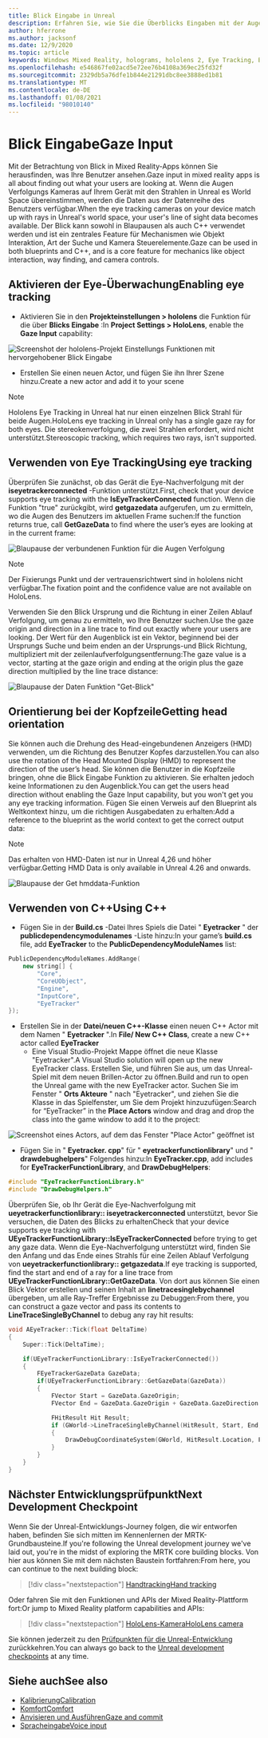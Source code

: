 ```yaml
---
title: Blick Eingabe in Unreal
description: Erfahren Sie, wie Sie die Überblicks Eingaben mit der Augen Verfolgung und der Kopf Richtung für hololens-apps in Unreal einrichten und verwenden.
author: hferrone
ms.author: jacksonf
ms.date: 12/9/2020
ms.topic: article
keywords: Windows Mixed Reality, holograms, hololens 2, Eye Tracking, Blick Eingaben, Head-eingebundene Anzeige, Unreal Engine, Mixed Reality-Headset, Windows Mixed Reality-Headset, Virtual Reality-Headset
ms.openlocfilehash: e546867fe02acd5e72ee76b4108a369ec25fd32f
ms.sourcegitcommit: 2329db5a76dfe1b844e21291dbc8ee3888ed1b81
ms.translationtype: MT
ms.contentlocale: de-DE
ms.lasthandoff: 01/08/2021
ms.locfileid: "98010140"
---
```

# <a name="gaze-input"></a><span data-ttu-id="901a5-104">Blick Eingabe</span><span class="sxs-lookup"><span data-stu-id="901a5-104">Gaze Input</span></span>

<span data-ttu-id="901a5-105">Mit der Betrachtung von Blick in Mixed Reality-Apps können Sie herausfinden, was Ihre Benutzer ansehen.</span><span class="sxs-lookup"><span data-stu-id="901a5-105">Gaze input in mixed reality apps is all about finding out what your users are looking at.</span></span> <span data-ttu-id="901a5-106">Wenn die Augen Verfolgungs Kameras auf Ihrem Gerät mit den Strahlen in Unreal es World Space übereinstimmen, werden die Daten aus der Datenreihe des Benutzers verfügbar.</span><span class="sxs-lookup"><span data-stu-id="901a5-106">When the eye tracking cameras on your device match up with rays in Unreal's world space, your user's line of sight data becomes available.</span></span> <span data-ttu-id="901a5-107">Der Blick kann sowohl in Blaupausen als auch C++ verwendet werden und ist ein zentrales Feature für Mechanismen wie Objekt Interaktion, Art der Suche und Kamera Steuerelemente.</span><span class="sxs-lookup"><span data-stu-id="901a5-107">Gaze can be used in both blueprints and C++, and is a core feature for mechanics like object interaction, way finding, and camera controls.</span></span>

## <a name="enabling-eye-tracking"></a><span data-ttu-id="901a5-108">Aktivieren der Eye-Überwachung</span><span class="sxs-lookup"><span data-stu-id="901a5-108">Enabling eye tracking</span></span>

- <span data-ttu-id="901a5-109">Aktivieren Sie in den **Projekteinstellungen > hololens** die Funktion für die über **Blicks Eingabe** :</span><span class="sxs-lookup"><span data-stu-id="901a5-109">In **Project Settings > HoloLens**, enable the **Gaze Input** capability:</span></span>

![Screenshot der hololens-Projekt Einstellungs Funktionen mit hervorgehobener Blick Eingabe](images/unreal-gaze-img-01.png)

- <span data-ttu-id="901a5-111">Erstellen Sie einen neuen Actor, und fügen Sie ihn Ihrer Szene hinzu.</span><span class="sxs-lookup"><span data-stu-id="901a5-111">Create a new actor and add it to your scene</span></span>

> [!NOTE]
> <span data-ttu-id="901a5-112">Hololens Eye Tracking in Unreal hat nur einen einzelnen Blick Strahl für beide Augen.</span><span class="sxs-lookup"><span data-stu-id="901a5-112">HoloLens eye tracking in Unreal only has a single gaze ray for both eyes.</span></span> <span data-ttu-id="901a5-113">Die stereokenverfolgung, die zwei Strahlen erfordert, wird nicht unterstützt.</span><span class="sxs-lookup"><span data-stu-id="901a5-113">Stereoscopic tracking, which requires two rays, isn't supported.</span></span>

## <a name="using-eye-tracking"></a><span data-ttu-id="901a5-114">Verwenden von Eye Tracking</span><span class="sxs-lookup"><span data-stu-id="901a5-114">Using eye tracking</span></span>

<span data-ttu-id="901a5-115">Überprüfen Sie zunächst, ob das Gerät die Eye-Nachverfolgung mit der **iseyetrackerconnected** -Funktion unterstützt.</span><span class="sxs-lookup"><span data-stu-id="901a5-115">First, check that your device supports eye tracking with the **IsEyeTrackerConnected** function.</span></span>  <span data-ttu-id="901a5-116">Wenn die Funktion "true" zurückgibt, wird **getgazedata** aufgerufen, um zu ermitteln, wo die Augen des Benutzers im aktuellen Frame suchen:</span><span class="sxs-lookup"><span data-stu-id="901a5-116">If the function returns true, call **GetGazeData** to find where the user’s eyes are looking at in the current frame:</span></span>

![Blaupause der verbundenen Funktion für die Augen Verfolgung](images/unreal-gaze-img-02.png)

> [!NOTE]
> <span data-ttu-id="901a5-118">Der Fixierungs Punkt und der vertrauensrichtwert sind in hololens nicht verfügbar.</span><span class="sxs-lookup"><span data-stu-id="901a5-118">The fixation point and the confidence value are not available on HoloLens.</span></span>

<span data-ttu-id="901a5-119">Verwenden Sie den Blick Ursprung und die Richtung in einer Zeilen Ablauf Verfolgung, um genau zu ermitteln, wo Ihre Benutzer suchen.</span><span class="sxs-lookup"><span data-stu-id="901a5-119">Use the gaze origin and direction in a line trace to find out exactly where your users are looking.</span></span>  <span data-ttu-id="901a5-120">Der Wert für den Augenblick ist ein Vektor, beginnend bei der Ursprungs Suche und beim enden an der Ursprungs-und Blick Richtung, multipliziert mit der zeilenlaufverfolgungsentfernung:</span><span class="sxs-lookup"><span data-stu-id="901a5-120">The gaze value is a vector, starting at the gaze origin and ending at the origin plus the gaze direction multiplied by the line trace distance:</span></span>

![Blaupause der Daten Funktion "Get-Blick"](images/unreal-gaze-img-03.png)

## <a name="getting-head-orientation"></a><span data-ttu-id="901a5-122">Orientierung bei der Kopfzeile</span><span class="sxs-lookup"><span data-stu-id="901a5-122">Getting head orientation</span></span>

<span data-ttu-id="901a5-123">Sie können auch die Drehung des Head-eingebundenen Anzeigers (HMD) verwenden, um die Richtung des Benutzer Kopfes darzustellen.</span><span class="sxs-lookup"><span data-stu-id="901a5-123">You can also use the rotation of the Head Mounted Display (HMD) to represent the direction of the user’s head.</span></span> <span data-ttu-id="901a5-124">Sie können die Benutzer in die Kopfzeile bringen, ohne die Blick Eingabe Funktion zu aktivieren. Sie erhalten jedoch keine Informationen zu den Augenblick.</span><span class="sxs-lookup"><span data-stu-id="901a5-124">You can get the users head direction without enabling the Gaze Input capability, but you won't get you any eye tracking information.</span></span>  <span data-ttu-id="901a5-125">Fügen Sie einen Verweis auf den Blueprint als Weltkontext hinzu, um die richtigen Ausgabedaten zu erhalten:</span><span class="sxs-lookup"><span data-stu-id="901a5-125">Add a reference to the blueprint as the world context to get the correct output data:</span></span>

> [!NOTE]
> <span data-ttu-id="901a5-126">Das erhalten von HMD-Daten ist nur in Unreal 4,26 und höher verfügbar.</span><span class="sxs-lookup"><span data-stu-id="901a5-126">Getting HMD Data is only available in Unreal 4.26 and onwards.</span></span>

![Blaupause der Get hmddata-Funktion](images/unreal-gaze-img-04.png)

## <a name="using-c"></a><span data-ttu-id="901a5-128">Verwenden von C++</span><span class="sxs-lookup"><span data-stu-id="901a5-128">Using C++</span></span>

- <span data-ttu-id="901a5-129">Fügen Sie in der **Build.cs** -Datei Ihres Spiels die Datei " **Eyetracker** " der **publicdependencymodulenames** -Liste hinzu:</span><span class="sxs-lookup"><span data-stu-id="901a5-129">In your game’s **build.cs** file, add **EyeTracker** to the **PublicDependencyModuleNames** list:</span></span>

```cpp
PublicDependencyModuleNames.AddRange(
    new string[] {
        "Core",
        "CoreUObject",
        "Engine",
        "InputCore",
        "EyeTracker"
});
```

- <span data-ttu-id="901a5-130">Erstellen Sie in der **Datei/neuen C++-Klasse** einen neuen C++ Actor mit dem Namen " **Eyetracker** ".</span><span class="sxs-lookup"><span data-stu-id="901a5-130">In **File/ New C++ Class**, create a new C++ actor called **EyeTracker**</span></span>
    - <span data-ttu-id="901a5-131">Eine Visual Studio-Projekt Mappe öffnet die neue Klasse "Eyetracker".</span><span class="sxs-lookup"><span data-stu-id="901a5-131">A Visual Studio solution will open up the new EyeTracker class.</span></span> <span data-ttu-id="901a5-132">Erstellen Sie, und führen Sie aus, um das Unreal-Spiel mit dem neuen Brillen-Actor zu öffnen.</span><span class="sxs-lookup"><span data-stu-id="901a5-132">Build and run to open the Unreal game with the new EyeTracker actor.</span></span>  <span data-ttu-id="901a5-133">Suchen Sie im Fenster " **Orts Akteure** " nach "Eyetracker", und ziehen Sie die Klasse in das Spielfenster, um Sie dem Projekt hinzuzufügen:</span><span class="sxs-lookup"><span data-stu-id="901a5-133">Search for “EyeTracker” in the **Place Actors** window and drag and drop the class into the game window to add it to the project:</span></span>

![Screenshot eines Actors, auf dem das Fenster "Place Actor" geöffnet ist](images/unreal-gaze-img-06.png)

- <span data-ttu-id="901a5-135">Fügen Sie in " **Eyetracker. cpp**" für " **eyetrackerfunctionlibrary**" und " **drawdebughelpers**" Folgendes hinzu:</span><span class="sxs-lookup"><span data-stu-id="901a5-135">In **EyeTracker.cpp**, add includes for **EyeTrackerFunctionLibrary**, and **DrawDebugHelpers**:</span></span>

```cpp
#include "EyeTrackerFunctionLibrary.h"
#include "DrawDebugHelpers.h"
```

<span data-ttu-id="901a5-136">Überprüfen Sie, ob Ihr Gerät die Eye-Nachverfolgung mit **ueyetrackerfunctionlibrary:: iseyetrackerconnected** unterstützt, bevor Sie versuchen, die Daten des Blicks zu erhalten</span><span class="sxs-lookup"><span data-stu-id="901a5-136">Check that your device supports eye tracking with **UEyeTrackerFunctionLibrary::IsEyeTrackerConnected** before trying to get any gaze data.</span></span>  <span data-ttu-id="901a5-137">Wenn die Eye-Nachverfolgung unterstützt wird, finden Sie den Anfang und das Ende eines Strahls für eine Zeilen Ablauf Verfolgung von **ueyetrackerfunctionlibrary:: getgazedata**.</span><span class="sxs-lookup"><span data-stu-id="901a5-137">If eye tracking is supported, find the start and end of a ray for a line trace from **UEyeTrackerFunctionLibrary::GetGazeData**.</span></span> <span data-ttu-id="901a5-138">Von dort aus können Sie einen Blick Vektor erstellen und seinen Inhalt an **linetracesinglebychannel** übergeben, um alle Ray-Treffer Ergebnisse zu Debuggen:</span><span class="sxs-lookup"><span data-stu-id="901a5-138">From there, you can construct a gaze vector and pass its contents to **LineTraceSingleByChannel** to debug any ray hit results:</span></span>

```cpp
void AEyeTracker::Tick(float DeltaTime)
{
    Super::Tick(DeltaTime);

    if(UEyeTrackerFunctionLibrary::IsEyeTrackerConnected())
    {
        FEyeTrackerGazeData GazeData;
        if(UEyeTrackerFunctionLibrary::GetGazeData(GazeData))
        {
            FVector Start = GazeData.GazeOrigin;
            FVector End = GazeData.GazeOrigin + GazeData.GazeDirection * 100;

            FHitResult Hit Result;
            if (GWorld->LineTraceSingleByChannel(HitResult, Start, End, ECollisionChannel::ECC_Visiblity))
            {
                DrawDebugCoordinateSystem(GWorld, HitResult.Location, FQuat::Identity.Rotator(), 10);
            }
        }
    }
}
```

## <a name="next-development-checkpoint"></a><span data-ttu-id="901a5-139">Nächster Entwicklungsprüfpunkt</span><span class="sxs-lookup"><span data-stu-id="901a5-139">Next Development Checkpoint</span></span>

<span data-ttu-id="901a5-140">Wenn Sie der Unreal-Entwicklungs-Journey folgen, die wir entworfen haben, befinden Sie sich mitten im Kennenlernen der MRTK-Grundbausteine.</span><span class="sxs-lookup"><span data-stu-id="901a5-140">If you're following the Unreal development journey we've laid out, you're in the midst of exploring the MRTK core building blocks.</span></span> <span data-ttu-id="901a5-141">Von hier aus können Sie mit dem nächsten Baustein fortfahren:</span><span class="sxs-lookup"><span data-stu-id="901a5-141">From here, you can continue to the next building block:</span></span>

> [!div class="nextstepaction"]
> [<span data-ttu-id="901a5-142">Handtracking</span><span class="sxs-lookup"><span data-stu-id="901a5-142">Hand tracking</span></span>](unreal-hand-tracking.md)

<span data-ttu-id="901a5-143">Oder fahren Sie mit den Funktionen und APIs der Mixed Reality-Plattform fort:</span><span class="sxs-lookup"><span data-stu-id="901a5-143">Or jump to Mixed Reality platform capabilities and APIs:</span></span>

> [!div class="nextstepaction"]
> [<span data-ttu-id="901a5-144">HoloLens-Kamera</span><span class="sxs-lookup"><span data-stu-id="901a5-144">HoloLens camera</span></span>](unreal-hololens-camera.md)

<span data-ttu-id="901a5-145">Sie können jederzeit zu den [Prüfpunkten für die Unreal-Entwicklung](unreal-development-overview.md#2-core-building-blocks) zurückkehren.</span><span class="sxs-lookup"><span data-stu-id="901a5-145">You can always go back to the [Unreal development checkpoints](unreal-development-overview.md#2-core-building-blocks) at any time.</span></span>

## <a name="see-also"></a><span data-ttu-id="901a5-146">Siehe auch</span><span class="sxs-lookup"><span data-stu-id="901a5-146">See also</span></span>
* [<span data-ttu-id="901a5-147">Kalibrierung</span><span class="sxs-lookup"><span data-stu-id="901a5-147">Calibration</span></span>](../../calibration.md)
* [<span data-ttu-id="901a5-148">Komfort</span><span class="sxs-lookup"><span data-stu-id="901a5-148">Comfort</span></span>](../../design/comfort.md)
* [<span data-ttu-id="901a5-149">Anvisieren und Ausführen</span><span class="sxs-lookup"><span data-stu-id="901a5-149">Gaze and commit</span></span>](../../design/gaze-and-commit.md)
* [<span data-ttu-id="901a5-150">Spracheingabe</span><span class="sxs-lookup"><span data-stu-id="901a5-150">Voice input</span></span>](../../out-of-scope/voice-design.md)
